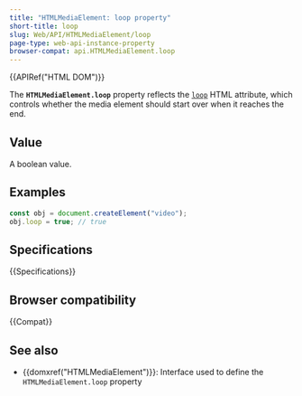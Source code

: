 ```yaml
---
title: "HTMLMediaElement: loop property"
short-title: loop
slug: Web/API/HTMLMediaElement/loop
page-type: web-api-instance-property
browser-compat: api.HTMLMediaElement.loop
---
```


{{APIRef("HTML DOM")}}

The **`HTMLMediaElement.loop`** property reflects the [`loop`](/en-US/docs/Web/HTML/Element/video#loop) HTML attribute, which controls whether the media element should start over when it reaches the end.

## Value

A boolean value.

## Examples

```js
const obj = document.createElement("video");
obj.loop = true; // true
```

## Specifications

{{Specifications}}

## Browser compatibility

{{Compat}}

## See also

- {{domxref("HTMLMediaElement")}}: Interface used to define the `HTMLMediaElement.loop` property
